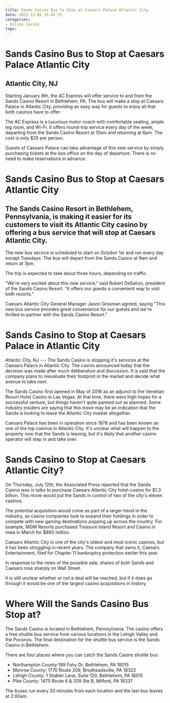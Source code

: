 ```yaml
---
title: Sands Casino Bus to Stop at Caesars Palace Atlantic City
date: 2022-11-01 15:42:33
categories:
- Online Casino
tags:
---
```



#  Sands Casino Bus to Stop at Caesars Palace Atlantic City

## Atlantic City, NJ

Starting January 8th, the AC Express will offer service to and from the Sands Casino Resort in Bethlehem, PA. The bus will make a stop at Caesars Palace in Atlantic City, providing an easy way for guests to enjoy all that both casinos have to offer.

The AC Express is a luxurious motor coach with comfortable seating, ample leg room, and Wi-Fi. It offers round-trip service every day of the week, departing from the Sands Casino Resort at 10am and returning at 6pm. The cost is only $25 per person.

Guests of Caesars Palace can take advantage of this new service by simply purchasing tickets at the box office on the day of departure. There is no need to make reservations in advance.

#  Sands Casino Bus to Stop at Caesars Atlantic City

## The Sands Casino Resort in Bethlehem, Pennsylvania, is making it easier for its customers to visit its Atlantic City casino by offering a bus service that will stop at Caesars Atlantic City.

The new bus service is scheduled to start on October 1st and run every day except Tuesdays. The bus will depart from the Sands Casino at 9am and return at 7pm.

The trip is expected to take about three hours, depending on traffic. 

"We're very excited about this new service," said Robert DeSalvio, president of the Sands Casino Resort. "It offers our guests a convenient way to visit both resorts."

Caesars Atlantic City General Manager Jason Grosman agreed, saying "This new bus service provides great convenience for our guests and we're thrilled to partner with the Sands Casino Resort."

#  Sands Casino to Stop at Caesars Palace in Atlantic City

Atlantic City, NJ --- The Sands Casino is stopping it's services at the Caesars Palace in Atlantic City. The casino announced today that the decision was made after much deliberation and discussion. It is said that the company plans to reevaluate their footprint in the market and decide what avenue to take next.

The Sands Casino first opened in May of 2016 as an adjunct to the Venetian Resort Hotel Casino in Las Vegas. At that time, there were high hopes for a successful venture, but things haven't quite panned out as planned. Some industry insiders are saying that this move may be an indication that the Sands is looking to leave the Atlantic City market altogether.

Caesars Palace has been in operation since 1978 and has been known as one of the top casinos in Atlantic City. It's unclear what will happen to the property now that the Sands is leaving, but it's likely that another casino operator will step in and take over.

#  Sands Casino to Stop at Caesars Atlantic City?

On Thursday, July 12th, the Associated Press reported that the Sands Casino was in talks to purchase Caesars Atlantic City hotel-casino for $1.3 billion. This move would put the Sands in control of two of the city's eleven casinos.

The potential acquisition would come as part of a larger trend in the industry, as casino companies look to expand their holdings in order to compete with new gaming destinations popping up across the country. For example, MGM Resorts purchased Treasure Island Resort and Casino in Iowa in March for $860 million.

Caesars Atlantic City is one of the city's oldest and most iconic casinos, but it has been struggling in recent years. The company that owns it, Caesars Entertainment, filed for Chapter 11 bankruptcy protection earlier this year.

In response to the news of the possible sale, shares of both Sands and Caesars rose sharply on Wall Street.

It is still unclear whether or not a deal will be reached, but if it does go through it would be one of the largest casino acquisitions in history.

#  Where Will the Sands Casino Bus Stop at?

The Sands Casino is located in Bethlehem, Pennsylvania. The casino offers a free shuttle bus service from various locations in the Lehigh Valley and the Poconos. The final destination for the shuttle bus service is the Sands Casino in Bethlehem.

There are four places where you can catch the Sands Casino shuttle bus:

- Northampton County:189 Fahy Dr, Bethlehem, PA 18015 
- Monroe County: 1770 Route 209, Brodheadsville, PA 18322 
- Lehigh County: 1 Stabler Lane, Suite 120, Bethlehem, PA 18015 
- Pike County: 1475 Route 6 & 209 Ste B, Milford, PA 18337

The buses run every 30 minutes from each location and the last bus leaves at 2:00am.